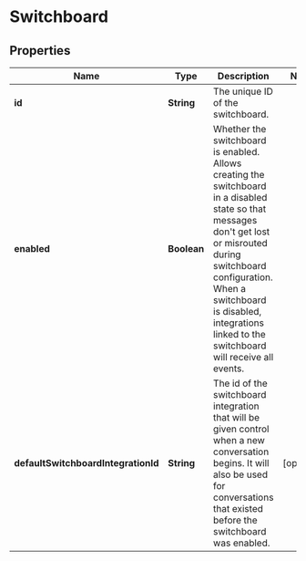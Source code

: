 

# Switchboard

## Properties

Name | Type | Description | Notes
------------ | ------------- | ------------- | -------------
**id** | **String** | The unique ID of the switchboard. | 
**enabled** | **Boolean** | Whether the switchboard is enabled. Allows creating the switchboard in a disabled state so that messages don&#39;t get lost or misrouted during switchboard configuration. When a switchboard is disabled, integrations linked to the switchboard will receive all events. | 
**defaultSwitchboardIntegrationId** | **String** | The id of the switchboard integration that will be given control when a new conversation begins. It will also be used for conversations that existed before the switchboard was enabled. |  [optional]



